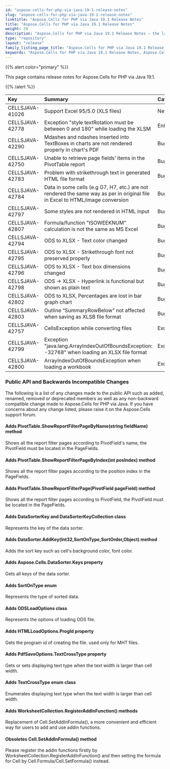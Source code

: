 ```yaml
---
id: "aspose-cells-for-php-via-java-19-1-release-notes"
slug: "aspose-cells-for-php-via-java-19-1-release-notes"
linktitle: "Aspose.Cells for PHP via Java 19.1 Release Notes"
title: "Aspose.Cells for PHP via Java 19.1 Release Notes"
weight: 20
description: "Aspose.Cells for PHP via Java 19.1 Release Notes – the latest enhancements, new features, and fixes."
type: "repository"
layout: "release"
family_listing_page_title: "Aspose.Cells for PHP via Java 19.1 Release Notes"
keywords: "Aspose.Cells for PHP via Java 19.1 Release Notes, Aspose.Cells for PHP via Java 19.1 updates and fixes"
---
```


{{% alert color="primary" %}} 

This page contains release notes for Aspose.Cells for PHP via Java 19.1.

{{% /alert %}} 

|**Key**|**Summary**|**Category**|
| :- | :- | :- |
|CELLSJAVA-41026|Support Excel 95/5.0 (XLS files)|New Feature|
|CELLSJAVA-42778|Exception "style textRotation must be between 0 and 180" while loading the XLSM|Enhancement|
|CELLSJAVA-42290|Mdashes and ndashes inserted into TextBoxes in charts are not rendered properly in chart's PDF|Bug|
|CELLSJAVA-42750|Unable to retrieve page fields' items in the PivotTable report|Bug|
|CELLSJAVA-42783|Problem with strikethrough text in generated HTML file format|Bug|
|CELLSJAVA-42784|Data in some cells (e.g G7, H7, etc.) are not rendered the same way as per in original file in Excel to HTML/image conversion|Bug|
|CELLSJAVA-42797|Some styles are not rendered in HTML input|Bug|
|CELLSJAVA-42807|Formula/function "ISOWEEKNUM" calculation is not the same as MS Excel|Bug|
|CELLSJAVA-42794|ODS to XLSX - Text color changed|Bug|
|CELLSJAVA-42795|ODS to XLSX - Strikethrough font not preserved properly|Bug|
|CELLSJAVA-42796|ODS to XLSX - Text box dimensions changed|Bug|
|CELLSJAVA-42798|ODS -> XLSX - Hyperlink is functional but shown as plain text|Bug|
|CELLSJAVA-42802|ODS to XLSX, Percentages are lost in bar graph chart|Bug|
|CELLSJAVA-42803|Outline “SummaryRowBelow” not affected when saving as XLSB file format|Bug|
|CELLSJAVA-42757|CellsException while converting files|Exception|
|CELLSJAVA-42799|Exception "java.lang.ArrayIndexOutOfBoundsException: -32768" when loading an XLSX file format|Exception|
|CELLSJAVA-42800|ArrayIndexOutOfBoundsException when loading a workbook|Exception|
### **Public API and Backwards Incompatible Changes**
The following is a list of any changes made to the public API such as added, renamed, removed or deprecated members as well as any non-backward compatible change made to Aspose.Cells for PHP via Java. If you have concerns about any change listed, please raise it on the Aspose.Cells support forum.
#### **Adds PivotTable.ShowReportFilterPageByName(string fieldName) method**
Shows all the report filter pages according to PivotField's name, the PivotField must be located in the PageFields.
#### **Adds PivotTable.ShowReportFilterPageByIndex(int posIndex) method**
Shows all the report filter pages according to the position index in the PageFields.
#### **Adds PivotTable.ShowReportFilterPage(PivotField pageField) method**
Shows all the report filter pages according to PivotField, the PivotField must be located in the PageFields.
#### **Adds DataSorterKey and DataSorterKeyCollection class**
Represents the key of the data sorter.
#### **Adds DataSorter.AddKey(Int32,SortOnType,SortOrder,Object) method**
Adds the sort key such as cell's background color, font color.
#### **Adds Aspose.Cells.DataSorter.Keys property**
Gets all keys of the data sorter.
#### **Adds SortOnType enum**
Represents the type of sorted data.
#### **Adds ODSLoadOptions class**
Represents the options of loading ODS file.
#### **Adds HTMLLoadOptions.ProgId property**
Gets the program id of creating the file. used only for MHT files.
#### **Adds PdfSaveOptions.TextCrossType property**
Gets or sets displaying text type when the text width is larger than cell width.
#### **Adds TextCrossType enum class**
Enumerates displaying text type when the text width is larger than cell width.
#### **Adds WorksheetCollection.RegisterAddInFunction() methods**
Replacement of Cell.SetAddInFormula(), a more convenient and efficient way for users to add and use addin functions.
#### **Obsoletes Cell.SetAddInFormula() method**
Please register the addin functions firstly by WorksheetCollection.RegisterAddInFunction() and then setting the formula for Cell by Cell.Formula/Cell.SetFormula() instead.

